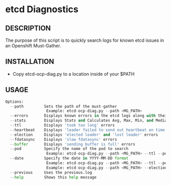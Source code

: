 etcd Diagnostics
===========================================

DESCRIPTION
------------

The purpose of this script is to quickly search logs for known etcd issues in an Openshift Must-Gather.

INSTALLATION
------------
* Copy etcd-ocp-diag.py to a location inside of your $PATH

USAGE
------------

```python
Options:
  --path         Sets the path of the must-gather
                  Example: etcd-ocp-diag.py --path <MG_PATH>
  --errors       Displays known errors in the etcd logs along with their count
  --stats        Displays Stats and Calculates Avg, Max, Min, and Median times for etcd errors
  --ttl          Displays 'took too long' errors
  --heartbeat    Displays 'leader failed to send out heartbeat on time' errors
  --election     Displays 'elected leader' and 'lost leader' errors
  --fdatasync    Displays 'slow fdatasync' errors
  --buffer       Displays 'sending buffer is full' errors
  --pod          Specify the name of the pod to search
                  Example: etcd-ocp-diag.py --path <MG_PATH> --ttl --pod etcd-ocp-master2
  --date         Specify the date in YYYY-MM-DD format
                  Example: etcd-ocp-diag.py --path <MG_PATH> --ttl --pod etcd-ocp-master2 --date 2023-08-30
                  Example: etcd-ocp-diag.py --path <MG_PATH> --election --date 2023-08-30
  --previous     Uses the previous.log
  --help         Shows this help message
```

